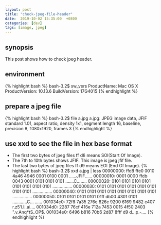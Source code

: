 ```yaml
---
layout: post
title: "check-jpeg-file-header"
date:  2019-10-02 15:35:00  +0800
categories: [dev]
tags: [image, jpeg]
---
```


## synopsis
This post shows how to check jpeg header.

## environment
{% highlight bash %}
bash-3.2$ sw_vers
ProductName:    Mac OS X
ProductVersion: 10.13.6
BuildVersion:   17G4015
{% endhighlight %}

## prepare a jpeg file
{% highlight bash %}
bash-3.2$ file a.jpg
a.jpg: JPEG image data, JFIF standard 1.01, aspect ratio, density 1x1, segment length 16, baseline, precision 8, 1080x1920, frames 3
{% endhighlight %}

## use xxd to see the file in hex base format
* The first two bytes of jpeg files ff d8 means SOI(Start Of Image).
* The 7th to 10th bytes shows JFIF. This image is jpeg jfif file.
* The last two bytes of jpeg files ff d9 means EOI (End Of Image).
{% highlight bash %}
bash-3.2$ xxd a.jpg | less
00000000: ffd8 ffe0 0010 4a46 4946 0001 0100 0001  ......JFIF......
00000010: 0001 0000 ffdb 0043 0001 0101 0101 0101  .......C........
00000020: 0101 0101 0101 0101 0101 0101 0101 0101  ................
00000030: 0101 0101 0101 0101 0101 0101 0101 0101  ................
00000040: 0101 0101 0101 0101 0101 0101 0101 0101  ................
00000050: 0101 0101 0101 0101 01ff db00 4301 0101  ............C...
......
001034c0: 72f8 7a35 276c 826c 9200 6169 9482 c407  r.z5'l.l..ai....
001034d0: 2287 76cf 416e 712a 7453 0015 4f50 2403  ".v.Anq*tS..OP$.
001034e0: 6496 b816 70b6 2d87 8fff d9              d...p.-....
{% endhighlight %}
